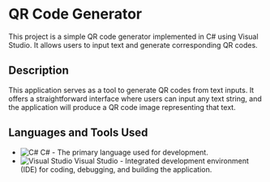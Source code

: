 # QR Code Generator

This project is a simple QR code generator implemented in C# using Visual Studio. It allows users to input text and generate corresponding QR codes.

## Description

This application serves as a tool to generate QR codes from text inputs. It offers a straightforward interface where users can input any text string, and the application will produce a QR code image representing that text.

## Languages and Tools Used

- ![C#](https://img.shields.io/badge/-C%23-239120?style=flat-square&logo=c-sharp&logoColor=white) C# - The primary language used for development.
- ![Visual Studio](https://img.shields.io/badge/-Visual%20Studio-5C2D91?style=flat-square&logo=visual-studio&logoColor=white) Visual Studio - Integrated development environment (IDE) for coding, debugging, and building the application.
